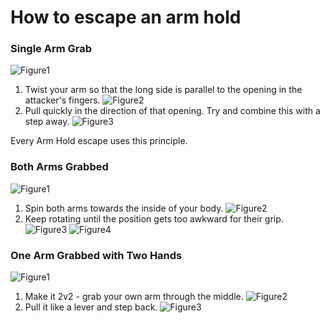 # How to escape an arm hold
### Single Arm Grab
![Figure1](Tutorials/ArmGrab/OneArm1.png)

1. Twist your arm so that the long side is parallel to the opening in the attacker's fingers.
![Figure2](Tutorials/ArmGrab/OneArm2.png)
2. Pull quickly in the direction of that opening. Try and combine this with a step away.
![Figure3](Tutorials/ArmGrab/OneArm3.png)

Every Arm Hold escape uses this principle.

### Both Arms Grabbed
![Figure1](Tutorials/ArmGrab/TwoArm1.png)

1. Spin both arms towards the inside of your body.
![Figure2](Tutorials/ArmGrab/TwoArm2.png)
2. Keep rotating until the position gets too awkward for their grip.
![Figure3](Tutorials/ArmGrab/TwoArm3.png)
![Figure4](Tutorials/ArmGrab/TwoArm4.png)

### One Arm Grabbed with Two Hands
![Figure1](Tutorials/ArmGrab/DoubleArm1.png)

1. Make it 2v2 - grab your own arm through the middle.
![Figure2](Tutorials/ArmGrab/DoubleArm2.png)
2. Pull it like a lever and step back.
![Figure3](Tutorials/ArmGrab/DoubleArm3.png)
